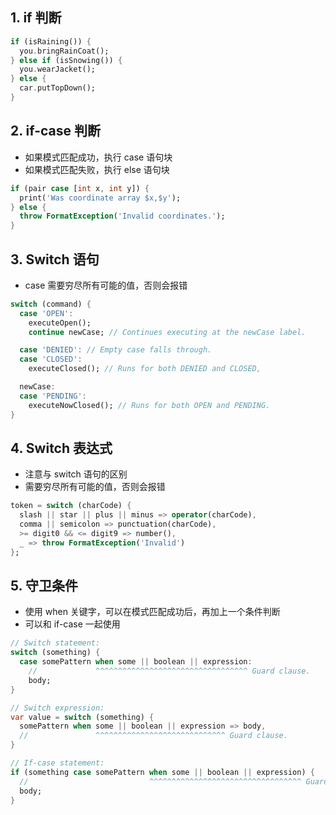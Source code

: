 ## 1. if 判断

```dart
if (isRaining()) {
  you.bringRainCoat();
} else if (isSnowing()) {
  you.wearJacket();
} else {
  car.putTopDown();
}
```

## 2. if-case 判断

- 如果模式匹配成功，执行 case 语句块
- 如果模式匹配失败，执行 else 语句块

```dart
if (pair case [int x, int y]) {
  print('Was coordinate array $x,$y');
} else {
  throw FormatException('Invalid coordinates.');
}
```

## 3. Switch 语句

- case 需要穷尽所有可能的值，否则会报错

```dart
switch (command) {
  case 'OPEN':
    executeOpen();
    continue newCase; // Continues executing at the newCase label.

  case 'DENIED': // Empty case falls through.
  case 'CLOSED':
    executeClosed(); // Runs for both DENIED and CLOSED,

  newCase:
  case 'PENDING':
    executeNowClosed(); // Runs for both OPEN and PENDING.
}
```

## 4. Switch 表达式

- 注意与 switch 语句的区别
- 需要穷尽所有可能的值，否则会报错

```dart
token = switch (charCode) {
  slash || star || plus || minus => operator(charCode),
  comma || semicolon => punctuation(charCode),
  >= digit0 && <= digit9 => number(),
  _ => throw FormatException('Invalid')
};
```

## 5. 守卫条件

- 使用 when 关键字，可以在模式匹配成功后，再加上一个条件判断
- 可以和 if-case 一起使用

```dart
// Switch statement:
switch (something) {
  case somePattern when some || boolean || expression:
    //             ^^^^^^^^^^^^^^^^^^^^^^^^^^^^^^^^^^ Guard clause.
    body;
}

// Switch expression:
var value = switch (something) {
  somePattern when some || boolean || expression => body,
  //               ^^^^^^^^^^^^^^^^^^^^^^^^^^^^^ Guard clause.
}

// If-case statement:
if (something case somePattern when some || boolean || expression) {
  //                           ^^^^^^^^^^^^^^^^^^^^^^^^^^^^^^^^^^ Guard clause.
  body;
}
```
